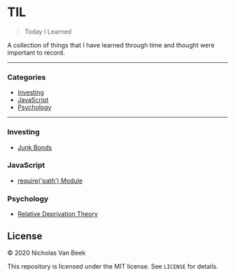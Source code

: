 # TIL

> Today I Learned

A collection of things that I have learned through time and thought were important to record.

---

### Categories

* [Investing](#investing)
* [JavaScript](#javascript)
* [Psychology](#psychology)

---

### Investing

- [Junk Bonds](investing/junk-bonds.md)

### JavaScript

- [require('path') Module](javascript/path-module.md)

### Psychology

- [Relative Deprivation Theory](psychology/relative-deprivation-theory.md)

## License

&copy; 2020 Nicholas Van Beek

This repository is licensed under the MIT license. See `LICENSE` for
details.
